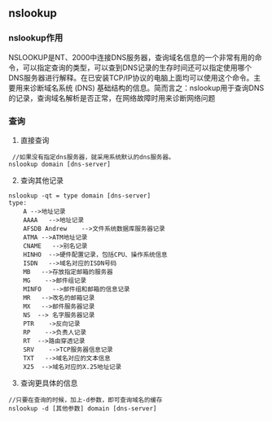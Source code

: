 ## nslookup

### nslookup作用

NSLOOKUP是NT、2000中连接DNS服务器，查询域名信息的一个非常有用的命令，可以指定查询的类型，可以查到DNS记录的生存时间还可以指定使用哪个DNS服务器进行解释。在已安装TCP/IP协议的电脑上面均可以使用这个命令。主要用来诊断域名系统 (DNS) 基础结构的信息。简而言之：nslookup用于查询DNS的记录，查询域名解析是否正常，在网络故障时用来诊断网络问题

### 查询

1. 直接查询

```
 //如果没有指定dns服务器，就采用系统默认的dns服务器。
nslookup domain [dns-server]
```

2. 查询其他记录

```
nslookup -qt = type domain [dns-server]
type:
    A -->地址记录
    AAAA   -->地址记录
    AFSDB Andrew    -->文件系统数据库服务器记录
    ATMA -->ATM地址记录
    CNAME   -->别名记录
    HINHO  -->硬件配置记录，包括CPU、操作系统信息
    ISDN   -->域名对应的ISDN号码
    MB   -->存放指定邮箱的服务器
    MG    -->邮件组记录
    MINFO   -->邮件组和邮箱的信息记录
    MR   -->改名的邮箱记录
    MX   -->邮件服务器记录
    NS  --> 名字服务器记录
    PTR    ->反向记录
    RP    -->负责人记录
    RT  -->路由穿透记录
    SRV    -->TCP服务器信息记录
    TXT   -->域名对应的文本信息
    X25  -->域名对应的X.25地址记录
```

3. 查询更具体的信息

```
//只要在查询的时候，加上-d参数，即可查询域名的缓存
nslookup -d [其他参数] domain [dns-server]
```
